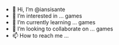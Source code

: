 - 👋 Hi, I’m @iansisante
- 👀 I’m interested in ... games
- 🌱 I’m currently learning ... games
- 💞️ I’m looking to collaborate on ... games
- 📫 How to reach me ... 

<!---
iansisante/iansisante is a ✨ special ✨ repository because its `README.md` (this file) appears on your GitHub profile.
You can click the Preview link to take a look at your changes.
--->
